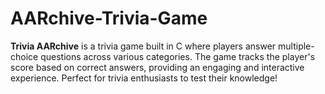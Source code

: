 # AARchive-Trivia-Game
**Trivia AARchive** is a trivia game built in C where players answer multiple-choice questions across various categories. The game tracks the player's score based on correct answers, providing an engaging and interactive experience. Perfect for trivia enthusiasts to test their knowledge!
